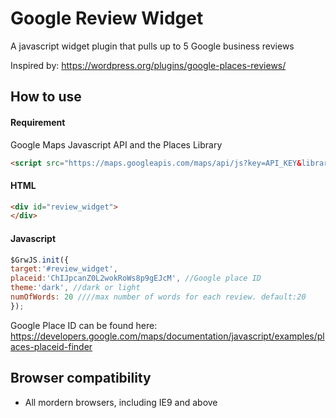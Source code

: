 # Google Review Widget

A javascript widget plugin that pulls up to 5 Google business reviews 

Inspired by: https://wordpress.org/plugins/google-places-reviews/

## How to use

#### Requirement

Google Maps Javascript API and the Places Library
```html
<script src="https://maps.googleapis.com/maps/api/js?key=API_KEY&libraries=places"></script>
```

#### HTML

```html
<div id="review_widget">
</div>
```

#### Javascript

```js
$GrwJS.init({
target:'#review_widget',
placeid:'ChIJpcanZ0L2wokRoWs8p9gEJcM', //Google place ID
theme:'dark', //dark or light
numOfWords: 20 ////max number of words for each review. default:20
});
```
Google Place ID can be found here: 
https://developers.google.com/maps/documentation/javascript/examples/places-placeid-finder

## Browser compatibility

- All mordern browsers, including IE9 and above

